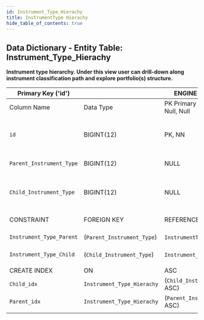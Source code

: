 ```yaml
---
id: Instrument_Type_Hierachy
title: InstrumentType Hierachy
hide_table_of_contents: true
---
```


## Data Dictionary - Entity Table: Instrument_Type_Hierachy

**Instrument type hierarchy. Under this view user can drill-down along instrument classification path and explore portfolio(s) structure.**



| Primary Key ('id')||ENGINE = InnoDB|||
|---|---|---|---|---|
|Column Name|Data Type|PK Primary Key, NN-Not Null, Null|Examples|Comments|
||
|`id`|BIGINT(12)|PK, NN|1|PrimaryKey-ID, Not Null (auto creates)|
|`Parent_Instrument_Type`|BIGINT(12)|NULL|1|Top of hierarchy (parent)|
|`Child_Instrument_Type`|BIGINT(12)|NULL|3|Under parent hierarchy (child)|
||
|CONSTRAINT|FOREIGN KEY|REFERENCES|ON DELETE|ON UPDATE|
|`Instrument_Type_Parent`|(`Parent_Instrument_Type`)|`InstrumentType` (`id`)| NO ACTION|NO ACTION|
|`Instrument_Type_Child`|(`Child_Instrument_Type`)|`Instrument_Type` (`id`)| NO ACTION|NO ACTION|
||
|CREATE INDEX|ON|ASC|VISABLE||
|`Child_idx`|`Instrument_Type_Hierachy`| (`Child_Instrument_Type` ASC)| VISIBLE||
|`Parent_idx` |`Instrument_Type_Hierachy` |(`Parent_Instrument_Type` ASC)| VISIBLE||
||
